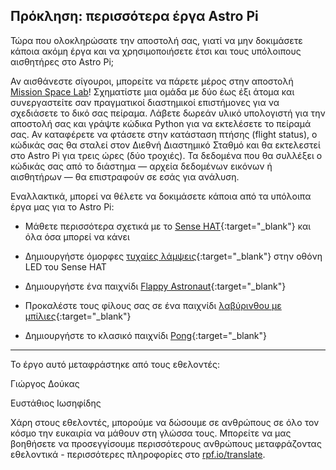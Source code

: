 ## Πρόκληση: περισσότερα έργα Astro Pi

Τώρα που ολοκληρώσατε την αποστολή σας, γιατί να μην δοκιμάσετε κάποια ακόμη έργα και να χρησιμοποιήσετε έτσι και τους υπόλοιπους αισθητήρες στο Astro Pi;

Αν αισθάνεστε σίγουροι, μπορείτε να πάρετε μέρος στην αποστολή [Mission Space Lab](https://astro-pi.org/missions/space-lab/)! Σχηματίστε μια ομάδα με δύο έως έξι άτομα και συνεργαστείτε σαν πραγματικοί διαστημικοί επιστήμονες για να σχεδιάσετε το δικό σας πείραμα. Λάβετε δωρεάν υλικό υπολογιστή για την αποστολή σας και γράψτε κώδικα Python για να εκτελέσετε το πείραμά σας. Αν καταφέρετε να φτάσετε στην κατάσταση πτήσης (flight status), ο κώδικάς σας θα σταλεί στον Διεθνή Διαστημικό Σταθμό και θα εκτελεστεί στο Astro Pi για τρεις ώρες (δύο τροχιές). Τα δεδομένα που θα συλλέξει ο κώδικάς σας από το διάστημα — αρχεία δεδομένων εικόνων ή αισθητήρων — θα επιστραφούν σε εσάς για ανάλυση.

Εναλλακτικά, μπορεί να θέλετε να δοκιμάσετε κάποια από τα υπόλοιπα έργα μας για το Astro Pi:

+ Μάθετε περισσότερα σχετικά με το [Sense HAT](https://projects.raspberrypi.org/el-GR/projects/getting-started-with-the-sense-hat){:target="_blank"} και όλα όσα μπορεί να κάνει

+ Δημιουργήστε όμορφες [τυχαίες λάμψεις](https://projects.raspberrypi.org/el-GR/projects/sense-hat-random-sparkles){:target="_blank"} στην οθόνη LED του Sense HAT

+ Δημιουργήστε ένα παιχνίδι [Flappy Astronaut](https://projects.raspberrypi.org/el-GR/projects/flappy-astronaut){:target="_blank"}

+ Προκαλέστε τους φίλους σας σε ένα παιχνίδι [λαβύρινθου με μπίλιες](https://projects.raspberrypi.org/el-GR/projects/sense-hat-marble-maze){:target="_blank"}

+ Δημιουργήστε το κλασικό παιχνίδι [Pong](https://projects.raspberrypi.org/el-GR/projects/sense-hat-pong){:target="_blank"}


***
Το έργο αυτό μεταφράστηκε από τους εθελοντές:

Γιώργος Δούκας

Ευστάθιος Ιωσηφίδης

Χάρη στους εθελοντές, μπορούμε να δώσουμε σε ανθρώπους σε όλο τον κόσμο την ευκαιρία να μάθουν στη γλώσσα τους. Μπορείτε να μας βοηθήσετε να προσεγγίσουμε περισσότερους ανθρώπους μεταφράζοντας εθελοντικά - περισσότερες πληροφορίες στο [rpf.io/translate](rpf.io/translate).